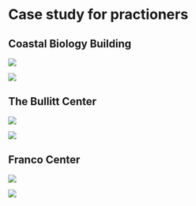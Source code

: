 # Case study for practioners

## Coastal Biology Building

![](<../.gitbook/assets/0 (39).png>)



![](<../.gitbook/assets/1 (30).png>)



## The Bullitt Center

![](<../.gitbook/assets/2 (17).png>)



![](<../.gitbook/assets/3 (19).png>)



## Franco Center

![](<../.gitbook/assets/4 (15).png>)



![](<../.gitbook/assets/5 (4).png>)
